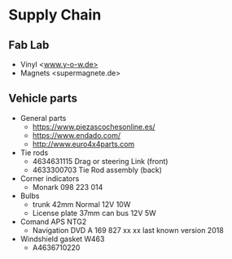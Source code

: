 # Supply Chain

## Fab Lab

- Vinyl <www.y-o-w.de>
- Magnets <supermagnete.de>

## Vehicle parts

- General parts
	- <https://www.piezascochesonline.es/>
	- <https://www.endado.com/>
	- <http://www.euro4x4parts.com>
- Tie rods
	- 4634631115 Drag or steering Link (front)
	- 4633300703 Tie Rod assembly (back)
- Corner indicators
	- Monark  098 223 014
- Bulbs
	- trunk 42mm Normal 12V 10W
	- License plate 37mm can bus 12V 5W
- Comand APS NTG2
	- Navigation DVD A 169 827 xx xx last known version 2018
- Windshield gasket W463
	- A4636710220

